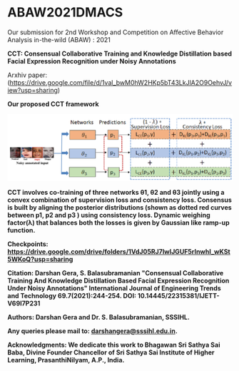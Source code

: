 # ABAW2021DMACS
Our submission for 2nd Workshop and Competition on Affective Behavior Analysis in-the-wild (ABAW) : 2021


<strong>CCT: Consensual Collaborative Training and Knowledge Distillation based Facial Expression
Recognition under Noisy Annotations</strong>

Arxhiv paper: (https://drive.google.com/file/d/1val_bwM0hW2HKp5bT43LkJlA2O9OehvJ/view?usp=sharing)

<strong> Our proposed CCT framework<strong>
  
![Proposed framework](images/ECCT_framework.png)

CCT involves co-training of three networks θ1, θ2 and θ3 jointly using a convex combination of supervision loss and consistency loss. Consensus is built by
aligning the posterior distributions (shown as dotted red curves between p1, p2 and p3 ) using consistency loss. Dynamic weighing factor(λ) that balances both the losses is given by Gaussian like ramp-up function.


Checkpoints: https://drive.google.com/drive/folders/1VdJ05RJ7IwIJGUF5rInwhI_wKSt5WKoQ?usp=sharing
  
Citation:
Darshan Gera, S. Balasubramanian "Consensual Collaborative Training And Knowledge Distillation Based Facial Expression Recognition Under Noisy Annotations" International Journal of Engineering Trends and Technology 69.7(2021):244-254. DOI: 10.14445/22315381/IJETT-V69I7P231
  
  
Authors: Darshan Gera and Dr. S. Balasubramanian, SSSIHL.

Any queries please mail to: darshangera@sssihl.edu.in.

Acknowledgments: We dedicate this work to Bhagawan Sri Sathya Sai Baba, Divine Founder Chancellor of Sri Sathya Sai Institute of Higher Learning, PrasanthiNilyam, A.P., India.
